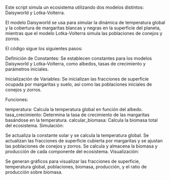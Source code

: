 Este script simula un ecosistema utilizando dos modelos distintos: Daisyworld y Lotka-Volterra. 

El modelo Daisyworld se usa para simular la dinámica de temperatura global y la cobertura de margaritas blancas y negras en la superficie del planeta, 
mientras que el modelo Lotka-Volterra simula las poblaciones de conejos y zorros.

El código sigue los siguientes pasos:

Definición de Constantes: Se establecen constantes para los modelos Daisyworld y Lotka-Volterra, como albedos, tasas de crecimiento y parámetros iniciales.

Inicialización de Variables: Se inicializan las fracciones de superficie ocupada por margaritas y suelo, así como las poblaciones iniciales de conejos y zorros.

Funciones:

temperatura: Calcula la temperatura global en función del albedo.
tasa_crecimiento: Determina la tasa de crecimiento de las margaritas basándose en la temperatura.
calcular_biomasa: Calcula la biomasa total del ecosistema.
Simulación:

Se actualiza la constante solar y se calcula la temperatura global.
Se actualizan las fracciones de superficie cubierta por margaritas y se ajustan las poblaciones de conejos y zorros.
Se calcula y almacena la biomasa y producción de cada componente del ecosistema.
Visualización:

Se generan gráficos para visualizar las fracciones de superficie, temperatura global, poblaciones, biomasa, producción, y el ratio de producción sobre biomasa.
